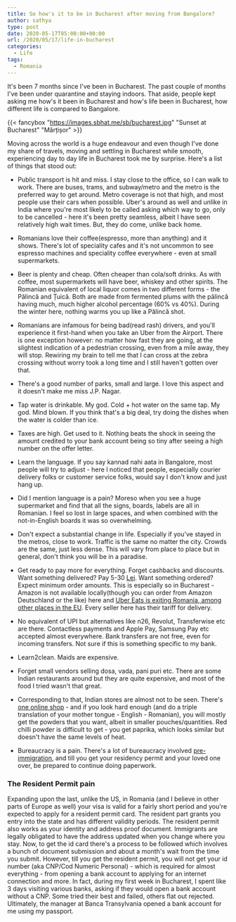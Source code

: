 ```yaml
---
title: So how's it to be in Bucharest after moving from Bangalore?
author: sathya
type: post
date: 2020-05-17T05:00:00+00:00
url: /2020/05/17/life-in-bucharest
categories:
  - Life
tags:
  - Romania
---
```


It's been 7 months since I've been in Bucharest. The past couple of months I've been under quarantine and staying indoors. That aside, people kept asking me how's it been in Bucharest and how's life been in Bucharest, how different life is compared to Bangalore. 

{{< fancybox "https://images.sbhat.me/sb/bucharest.jpg" "Sunset at Bucharest" "Mărțișor" >}}


Moving across the world is a huge endeavour and even though I've done my share of travels, moving and settling in Bucharest while smooth, experiencing day to day life in Bucharest took me by surprise. Here's a list of things that stood out:


- Public transport is hit and miss. I stay close to the office, so I can walk to work. There are buses, trams, and subway/metro and the metro is the preferred way to get around. Metro coverage is not that high, and most people use their cars when possible. Uber's around as well and unlike in India where you're most likely to be called asking which way to go, only to be cancelled - here it's been pretty seamless, albeit I have seen relatively high wait times. But, they do come, unlike back home.

- Romanians love their coffee(espresso, more than anything) and it shows. There's lot of speciality cafes and it's not uncommon to see espresso machines and speciality coffee everywhere - even at small supermarkets. 

- Beer is plenty and cheap. Often cheaper than cola/soft drinks. As with coffee, most supermarkets will have beer, whiskey and other spirits. The Romanian equivalent of local liquor comes in two different forms - the Pălincă and Țuică. Both are made from fermented plums with the pălincă having much, much higher alcohol percentage (60% vs 40%). During the winter here, nothing warms you up like a Pălincă shot. 

- Romanians are infamous for being bad(read rash) drivers, and you'll experience it first-hand when you take an Uber from the Airport. There is one exception however: no matter how fast they are going, at the slightest indication of a pedestrian crossing, even from a mile away, they will stop. Rewiring my brain to tell me that I can cross at the zebra crossing without worry took a long time and I still haven't gotten over that.

- There's a good number of parks, small and large. I love this aspect and it doesn't make me miss J.P. Nagar.

- Tap water is drinkable. My god. Cold + hot water on the same tap. My god. Mind blown. If you think that's a big deal, try doing the dishes when the water is colder than ice.

- Taxes are high. Get used to it. Nothing beats the shock in seeing the amount credited to your bank account being so tiny after seeing a high number on the offer letter.

- Learn the language. If you say kannad nahi aata in Bangalore, most people will try to adjust - here I noticed that people, especially courier delivery folks or customer service folks, would say I don't know and just hang up.

- Did I mention language is a pain? Moreso when you see a huge supermarket and find that all the signs, boards, labels are all in Romanian. I feel so lost in large spaces, and when combined with the not-in-English boards it was so overwhelming.

- Don't expect a substantial change in life. Especially if you've stayed in the metros, close to work. Traffic is the same no matter the city. Crowds are the same, just less dense. This will vary from place to place but in general, don't think you will be in a paradise.

- Get ready to pay more for everything. Forget cashbacks and discounts. Want something delivered? Pay 5-30 [Lei](https://en.wikipedia.org/wiki/Romanian_leu). Want something ordered? Expect minimum order amounts. This is especially so in Bucharest - Amazon is not available locally(though you can order from Amazon Deutschland or the like) here and [Uber Eats is exiting Romania, among other places in the EU](https://www.romania-insider.com/uber-eats-romania-exit). Every seller here has their tariff for delivery. 

- No equivalent of UPI but alternatives like n26, Revolut, Transferwise etc are there. Contactless payments and Apple Pay, Samsung Pay etc accepted almost everywhere. Bank transfers are not free, even for incoming transfers. Not sure if this is something specific to my bank.

- Learn2clean. Maids are expensive.

- Forget small vendors selling dosa, vada, pani puri etc. There are some Indian restaurants around but they are quite expensive, and most of the food I tried wasn't that great. 

- Corresponding to that, Indian stores are almost not to be seen. There's [one online shop](https://www.indianfood.ro/) - and if you look hard enough (and do a triple translation of your mother tongue - English - Romanian), you will mostly get the powders that you want, albeit in smaller pouches/quantities. Red chilli powder is difficult to get - you get paprika, which looks similar but doesn't have the same levels of heat.

- Bureaucracy is a pain. There's a lot of bureaucracy involved [pre-immigration](https://sathyabh.at/2020/01/08/salut-bucharest/), and till you get your residency permit and your loved one over, be prepared to continue doing paperwork. 

### The Resident Permit pain

Expanding upon the last, unlike the US, in Romania (and I believe in other parts of Europe as well) your visa is valid for a fairly short period and you're expected to apply for a resident permit card. The resident part grants you entry into the state and has different validity periods. The resident permit also works as your identity and address proof document. Immigrants are legally obligated to have the address updated when you change where you stay. Now, to get the id card there's a process to be followed which involves a bunch of document submission and about a month's wait from the time you submit. However, till you get the resident permit, you will not get your id number (aka CNP/Cod Numeric Personal) - which is required for almost everything - from opening a bank account to applying for an internet connection and more. In fact, during my first week in Bucharest, I spent like 3 days visiting various banks, asking if they would open a bank account without a CNP. Some tried their best and failed, others flat out rejected. Ultimately, the manager at Banca Transylvania opened a bank account for me using my passport.

